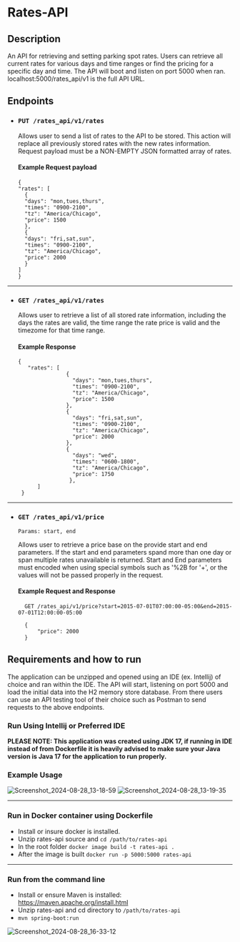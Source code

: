 # Rates-API
## Description
An API for retrieving and setting parking spot rates. Users can retrieve all current rates for various days and time ranges or find the pricing for a specific day and time. The API will boot and listen on port 5000 when ran. localhost:5000/rates_api/v1 is the full API URL.
## Endpoints
- ### `PUT /rates_api/v1/rates`
  Allows user to send a list of rates to the API to be stored. This action will replace all previously stored rates with the new rates information. Request payload must be a NON-EMPTY JSON formatted array of rates.
  #### Example Request payload
    ```
    {
    "rates": [
      {
      "days": "mon,tues,thurs",
      "times": "0900-2100",
      "tz": "America/Chicago",
      "price": 1500
      },
      {
      "days": "fri,sat,sun",
      "times": "0900-2100",
      "tz": "America/Chicago",
      "price": 2000
      }
    ]
  }
    ```
__________
- ### `GET /rates_api/v1/rates`
    Allows user to retrieve a list of all stored rate information, including the days the rates are valid, the time range the rate price is valid and the timezome for that time range.
    #### Example Response
     ```
     {
        "rates": [
                    {
                      "days": "mon,tues,thurs",
                      "times": "0900-2100",
                      "tz": "America/Chicago",
                      "price": 1500
                    },
                    {
                      "days": "fri,sat,sun",
                      "times": "0900-2100",
                      "tz": "America/Chicago",
                      "price": 2000
                    },
                    {
                      "days": "wed",
                      "times": "0600-1800",
                      "tz": "America/Chicago",
                      "price": 1750
                     },
           ]
      }
     ```
_____
- ### `GET /rates_api/v1/price`
     `Params: start, end`
  
  Allows user to retrieve a price base on the provide start and end parameters. If the start and end parameters spand more than one day or span multiple rates unavailable is returned. Start and End parameters must encoded when using special symbols such as '%2B for '+', or the values will not be passed properly in the request.
  #### Example Request and Response
  ```
    GET /rates_api/v1/price?start=2015-07-01T07:00:00-05:00&end=2015-07-01T12:00:00-05:00
  ```
  ```
    {
        "price": 2000
    }
  ```
## Requirements and how to run
The application can be unzipped and opened using an IDE (ex. Intellij) of choice and ran within the IDE. The API will start, listening on port 5000 and load the initial data into the H2 memory store database. From there users can use an API testing tool of their choice such as Postman to send requests to the above endpoints.

### Run Using Intellij or Preferred IDE
**PLEASE NOTE: This application was created using JDK 17, if running in IDE instead of from Dockerfile it is heavily advised to make sure your Java version is Java 17 for the application to run properly.**
### Example Usage
  ![Screenshot_2024-08-28_13-18-59](https://github.com/user-attachments/assets/87b0c332-94f9-4ac1-89ff-98809462ea26)
![Screenshot_2024-08-28_13-19-35](https://github.com/user-attachments/assets/7bc4c7ef-f610-4567-88fc-903e84fb3071)
_______
### Run in Docker container using Dockerfile
- Install or insure docker is installed.
- Unzip rates-api source and ```cd /path/to/rates-api```
- In the root folder ```docker image build -t rates-api .```
- After the image is built ```docker run -p 5000:5000 rates-api```
------
### Run from the command line
- Install or ensure Maven is installed: https://maven.apache.org/install.html
- Unzip rates-api and cd directory to ```/path/to/rates-api```
- ```mvn spring-boot:run```
  
![Screenshot_2024-08-28_16-33-12](https://github.com/user-attachments/assets/0cd87295-d2c6-4b5c-8019-2166878e2907)


  
